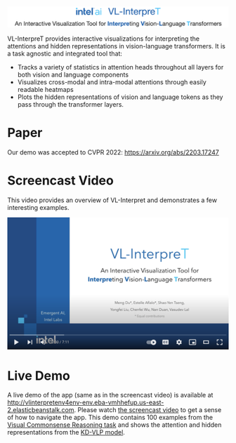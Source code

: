 <p align="center">
  <img src="assets/logo.png" alt="VL-InterpreT: An Interactive Visualization Tool for Interpreting Vision-Language Transformers"/>
</p>


VL-InterpreT provides interactive visualizations for interpreting the attentions and hidden representations in vision-language transformers. It is a task agnostic and integrated tool that:
- Tracks a variety of statistics in attention heads throughout all layers for both vision and language components
- Visualizes cross-modal and intra-modal attentions through easily readable heatmaps
- Plots the hidden representations of vision and language tokens as they pass through the transformer layers.

# Paper
Our demo was accepted to CVPR 2022: https://arxiv.org/abs/2203.17247

# Screencast Video
This video provides an overview of VL-Interpret and demonstrates a few interesting examples.

<p align="center">
  <a href="https://youtu.be/4Rj15Hi_Pdo"><img src="assets/screencast.png" alt="Video Demo" width="560"/></a>
</p>

# Live Demo
A live demo of the app (same as in the screencast video) is available at http://vlinterpretenv4env-env.eba-vmhhefup.us-east-2.elasticbeanstalk.com. Please watch [the screencast video](https://youtu.be/4Rj15Hi_Pdo) to get a sense of how to navigate the app. This demo contains 100 examples from the [Visual Commonsense Reasoning task](https://visualcommonsense.com/) and shows the attention and hidden representations from the [KD-VLP model](https://arxiv.org/abs/2109.10504).

<!-- ## Run VL-Interpret with Your Own Data -->
 